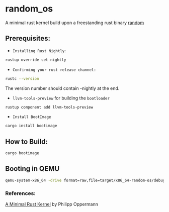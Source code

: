 # random_os

A minimal rust kernel build upon a freestanding rust binary [random](https://github.com/benodiwal/random)

## Prerequisites:

- `Installing Rust Nightly`:
```sh
rustup override set nightly
```

- `Confirming your rust release channel:`  
```sh
rustc --version
```
The version number should contain -nightly at the end.

- `llvm-tools-preview` for building the `bootloader`

```sh
rustup component add llvm-tools-preview
```
- `Install BootImage`

```sh
cargo install bootimage
```


## How to Build:

```sh
cargo bootimage
```

## Booting in QEMU

```sh
qemu-system-x86_64 -drive format=raw,file=target/x86_64-random-os/debug/bootimage-random_os.bin
```

### References:
[A Minimal Rust Kernel](https://os.phil-opp.com/minimal-rust-kernel) by Philipp Oppermann
